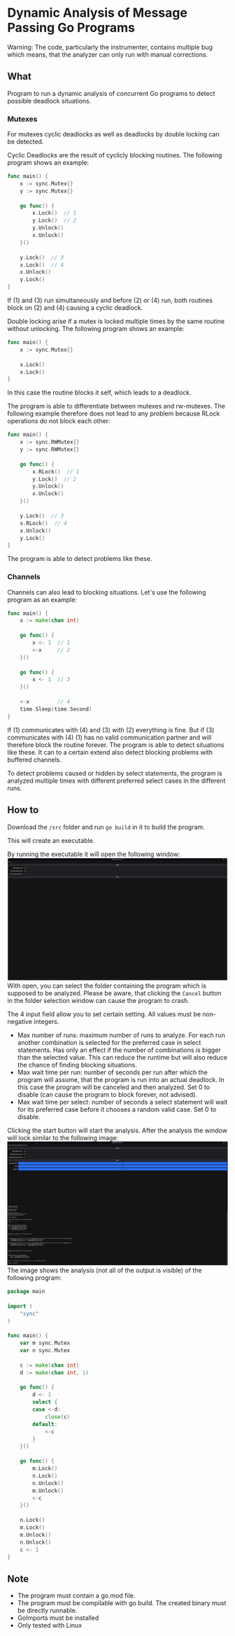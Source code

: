 # Dynamic Analysis of Message Passing Go Programs

Warning: The code, particularly the instrumenter, contains multiple bug which means, that the analyzer can only run with manual corrections.


## What
Program to run a dynamic analysis of concurrent Go programs to detect 
possible deadlock situations.

### Mutexes
For mutexes cyclic deadlocks as well as deadlocks by double locking can be detected.

Cyclic Deadlocks are the result of cyclicly blocking routines.
The following program shows an example:
```go
func main() {
	x := sync.Mutex{}
	y := sync.Mutex{}

	go func() {
		x.Lock()  // 1
		y.Lock()  // 2
		y.Unlock()
		x.Unlock()
	}()

	y.Lock()  // 3
	x.Lock()  // 4
	x.Unlock()
	y.Lock()
}
```
If (1) and (3) run simultaneously and before (2) or (4) run, 
both routines block on (2) and (4) causing a cyclic deadlock.

Double locking arise if a mutex is locked multiple times by the same routine without unlocking. The following program shows an example:
```go
func main() {
	x := sync.Mutex{}

	x.Lock() 
	x.Lock()
}
```
In this case the routine blocks it self, which leads to a deadlock.

The program is able to differentiate between mutexes and rw-mutexes. The following example therefore does not lead to any problem because RLock operations do not block each other:
```go
func main() {
	x := sync.RWMutex{}
	y := sync.RWMutex{}

	go func() {
		x.RLock()  // 1
		y.Lock()  // 2
		y.Unlock()
		x.Unlock()
	}()

	y.Lock()  // 3
	x.RLock()  // 4
	x.Unlock()
	y.Lock()
}
```
The program is able to detect problems like these.

### Channels
Channels can also lead to blocking situations. Let's use the 
following program as an example:
```go
func main() {
	x := make(chan int)

	go func() {
		x <- 1  // 1
		<-x     // 2
	}()

	go func() {
		x <- 1  // 3
	}()

	<-x         // 4
	time.Sleep(time.Second)
}
```
If (1) communicates with (4) and (3) with (2) everything is fine. But if (3) communicates with (4) (1) has no valid communication partner and will therefore block the routine forever. The program is able to detect situations like these. 
It can to a certain extend also detect blocking problems 
with buffered channels. 

To detect problems caused or hidden by select statements, the program is analyzed multiple times with different preferred select cases in the different runs. 

## How to
Download the ```/src``` folder and run ```go build``` in it to build the program. 

This will create an executable.

By running the executable it will open the following window:
![Main Window](./screenshots/Window1.png)
With open, you can select the folder containing the program which is supposed to be analyzed. Please be aware, that clicking the ```Cancel``` button in the folder selection window can cause the program to crash.

The 4 input field allow you to set certain setting. All values must be non-negative integers.
- Max number of runs: maximum number of runs to analyze. For each run another 
combination is selected for the preferred case in select statements. Has only an effect 
if the number of combinations is bigger than the selected value. This can reduce the runtime 
but will also reduce the chance of finding blocking situations.
- Max wait time per run: number of seconds per run after which the program will assume, that the program is run into an actual deadlock. In this case the program will be canceled and then analyzed. Set 0 to disable (can cause the program to block forever, not advised).
- Max wait time per select: number of seconds a select statement will wait for its preferred case before it chooses a random valid case. Set 0 to disable.

Clicking the start button will start the analysis. After the analysis the window 
will lock similar to the following image:
![Main Window](./screenshots/Window2.png)
The image shows the analysis (not all of the output is visible) of the following program:
```go
package main

import (
	"sync"
)

func main() {
	var m sync.Mutex
	var n sync.Mutex

	c := make(chan int)
	d := make(chan int, 1)

	go func() {
		d <- 1
		select {
		case <-d:
			close(c)
		default:
			<-c
		}
	}()

	go func() {
		m.Lock()
		n.Lock()
		n.Unlock()
		m.Unlock()
		<-c
	}()

	n.Lock()
	m.Lock()
	m.Unlock()
	n.Unlock()
	c <- 1
}
```

## Note 
- The program must contain a go.mod file.
- The program must be compilable with go build. The created binary must be directly runnable.
- GoImports must be installed
- Only tested with Linux 

